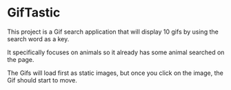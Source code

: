 # GifTastic

This project is a Gif search application that will display 10 gifs by using the search word as a key.

It specifically focuses on animals so it already has some animal searched on the page.

The Gifs will load first as static images, but once you click on the image, the Gif should start to move.
